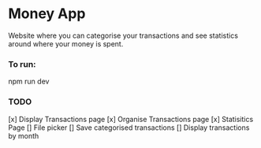 # Money App

Website where you can categorise your transactions and see statistics around where your money is spent.

### To run:
npm run dev

### TODO
[x] Display Transactions page
[x] Organise Transactions page
[x] Statisitics Page
[] File picker
[] Save categorised transactions
[] Display transactions by month
